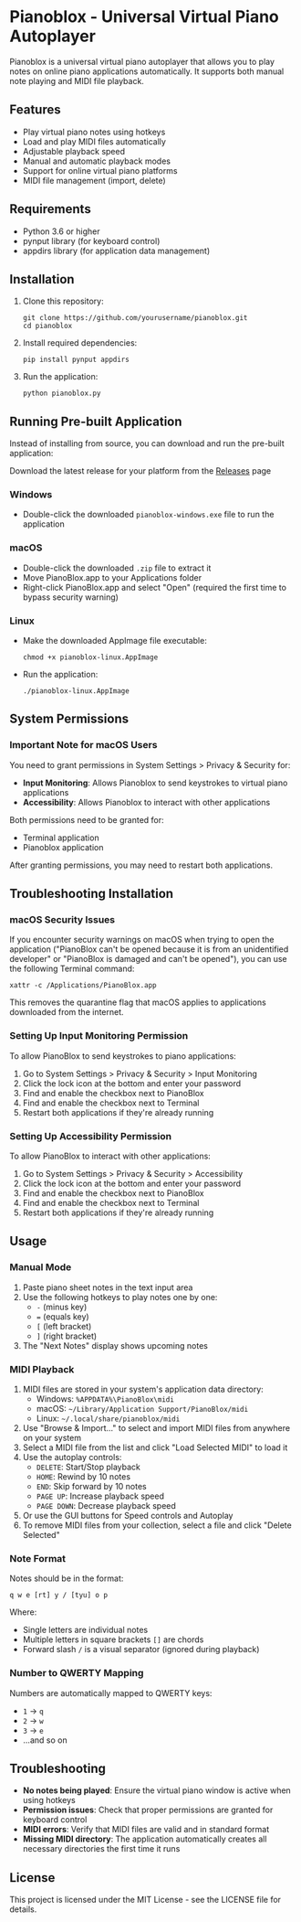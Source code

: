 # Pianoblox - Universal Virtual Piano Autoplayer

Pianoblox is a universal virtual piano autoplayer that allows you to play notes on online piano applications automatically. It supports both manual note playing and MIDI file playback.

## Features

- Play virtual piano notes using hotkeys
- Load and play MIDI files automatically
- Adjustable playback speed
- Manual and automatic playback modes
- Support for online virtual piano platforms
- MIDI file management (import, delete)

## Requirements

- Python 3.6 or higher
- pynput library (for keyboard control)
- appdirs library (for application data management)

## Installation

1. Clone this repository:
   ```
   git clone https://github.com/yourusername/pianoblox.git
   cd pianoblox
   ```

2. Install required dependencies:
   ```
   pip install pynput appdirs
   ```

3. Run the application:
   ```
   python pianoblox.py
   ```

## Running Pre-built Application

Instead of installing from source, you can download and run the pre-built application:

Download the latest release for your platform from the [Releases](https://github.com/gvoze32/pianoblox/releases) page

### Windows
- Double-click the downloaded `pianoblox-windows.exe` file to run the application

### macOS
- Double-click the downloaded `.zip` file to extract it
- Move PianoBlox.app to your Applications folder
- Right-click PianoBlox.app and select "Open" (required the first time to bypass security warning)

### Linux
- Make the downloaded AppImage file executable:
  ```
  chmod +x pianoblox-linux.AppImage
  ```
- Run the application:
  ```
  ./pianoblox-linux.AppImage
  ```

## System Permissions

### Important Note for macOS Users

You need to grant permissions in System Settings > Privacy & Security for:
- **Input Monitoring**: Allows Pianoblox to send keystrokes to virtual piano applications
- **Accessibility**: Allows Pianoblox to interact with other applications

Both permissions need to be granted for:
- Terminal application
- Pianoblox application

After granting permissions, you may need to restart both applications.

## Troubleshooting Installation

### macOS Security Issues

If you encounter security warnings on macOS when trying to open the application ("PianoBlox can't be opened because it is from an unidentified developer" or "PianoBlox is damaged and can't be opened"), you can use the following Terminal command:

```
xattr -c /Applications/PianoBlox.app
```

This removes the quarantine flag that macOS applies to applications downloaded from the internet.

### Setting Up Input Monitoring Permission

To allow PianoBlox to send keystrokes to piano applications:

1. Go to System Settings > Privacy & Security > Input Monitoring
2. Click the lock icon at the bottom and enter your password
3. Find and enable the checkbox next to PianoBlox
4. Find and enable the checkbox next to Terminal
5. Restart both applications if they're already running

### Setting Up Accessibility Permission

To allow PianoBlox to interact with other applications:

1. Go to System Settings > Privacy & Security > Accessibility
2. Click the lock icon at the bottom and enter your password
3. Find and enable the checkbox next to PianoBlox
4. Find and enable the checkbox next to Terminal
5. Restart both applications if they're already running

## Usage

### Manual Mode

1. Paste piano sheet notes in the text input area
2. Use the following hotkeys to play notes one by one:
   - `-` (minus key)
   - `=` (equals key)
   - `[` (left bracket)
   - `]` (right bracket)
3. The "Next Notes" display shows upcoming notes

### MIDI Playback

1. MIDI files are stored in your system's application data directory:
   - Windows: `%APPDATA%\PianoBlox\midi`
   - macOS: `~/Library/Application Support/PianoBlox/midi`
   - Linux: `~/.local/share/pianoblox/midi`
2. Use "Browse & Import..." to select and import MIDI files from anywhere on your system
3. Select a MIDI file from the list and click "Load Selected MIDI" to load it
4. Use the autoplay controls:
   - `DELETE`: Start/Stop playback
   - `HOME`: Rewind by 10 notes
   - `END`: Skip forward by 10 notes
   - `PAGE UP`: Increase playback speed
   - `PAGE DOWN`: Decrease playback speed
5. Or use the GUI buttons for Speed controls and Autoplay
6. To remove MIDI files from your collection, select a file and click "Delete Selected"

### Note Format

Notes should be in the format:
```
q w e [rt] y / [tyu] o p
```

Where:
- Single letters are individual notes
- Multiple letters in square brackets `[]` are chords
- Forward slash `/` is a visual separator (ignored during playback)

### Number to QWERTY Mapping

Numbers are automatically mapped to QWERTY keys:
- `1` → `q`
- `2` → `w`
- `3` → `e`
- ...and so on

## Troubleshooting

- **No notes being played**: Ensure the virtual piano window is active when using hotkeys
- **Permission issues**: Check that proper permissions are granted for keyboard control
- **MIDI errors**: Verify that MIDI files are valid and in standard format
- **Missing MIDI directory**: The application automatically creates all necessary directories the first time it runs

## License

This project is licensed under the MIT License - see the LICENSE file for details. 